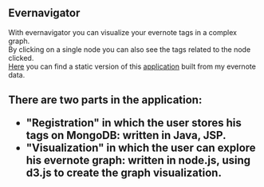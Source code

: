 <h2>Evernavigator</h2>
With evernavigator you can visualize your evernote tags in a complex graph.<br/>
By clicking on a single node you can also see the tags related to the node clicked.<br/>
<a href="https://dl.dropbox.com/u/39271033/everNavigator3/index.html">Here</a> you can find a static version of this <a href="https://dl.dropbox.com/u/39271033/everNavigator3/index.html">application</a>
built from my evernote data.<br/>
<h2/>
There are two parts in the application:
<ul>
	<li>"Registration"  in which the user stores his tags on MongoDB: written in Java, JSP.</li>
 	<li>"Visualization" in which the user can explore his evernote graph: written in node.js, using d3.js to create the graph visualization.</li>
</ul>


